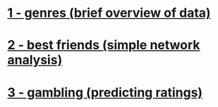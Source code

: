 # [1 - genres (brief overview of data)](pages/post1.md)
# [2 - best friends (simple network analysis)](pages/post2.md)
# [3 - gambling (predicting ratings)](pages/post3.md)
